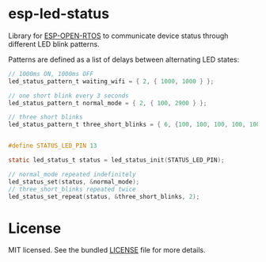 esp-led-status
==============

Library for [ESP-OPEN-RTOS](https://github.com/SuperHouse/esp-open-rtos)
to communicate device status through different LED blink patterns.

Patterns are defined as a list of delays between alternating LED states:

```c
// 1000ms ON, 1000ms OFF
led_status_pattern_t waiting_wifi = { 2, { 1000, 1000 } };

// one short blink every 3 seconds
led_status_pattern_t normal_mode = { 2, { 100, 2900 } };

// three short blinks
led_status_pattern_t three_short_blinks = { 6, {100, 100, 100, 100, 100, 700} };


#define STATUS_LED_PIN 13

static led_status_t status = led_status_init(STATUS_LED_PIN);

// normal_mode repeated indefinitely
led_status_set(status, &normal_mode);
// three_short_blinks repeated twice
led_status_set_repeat(status, &three_short_blinks, 2);
```

License
=======

MIT licensed. See the bundled [LICENSE](https://github.com/maximkulkin/esp-led-status/blob/master/LICENSE) file for more details.
